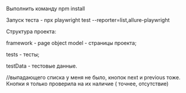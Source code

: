 

Выполнить команду npm install

Запуск теста - npx playwright test --reporter=list,allure-playwright

Структура проекта:

framework - page object model - страницы проекта;

tests - тесты;

testData - тестовые данные.

//выпадающего списка у меня не было, кнопок next и previous тоже. Кнопки я только проверила на их наличие ( точнее, отсутствие)
